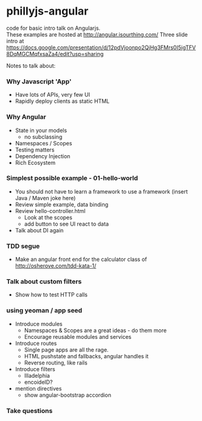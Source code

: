 phillyjs-angular
================

code for basic intro talk on Angularjs.  
These examples are hosted at http://angular.isourthing.com/
Three slide intro at https://docs.google.com/presentation/d/12pdVjoonpo2QjHg3FMrs0I5igTFV8DqMGCMqfxsaZa4/edit?usp=sharing

Notes to talk about:

### Why Javascript 'App'
 - Have lots of APIs, very few UI
 - Rapidly deploy clients as static HTML

### Why Angular

 - State in your models 
 	- no subclassing
 - Namespaces / Scopes
 - Testing matters
 - Dependency Injection
 - Rich Ecosystem

### Simplest possible example - 01-hello-world
 - You should not have to learn a framework to use a framework (insert Java / Maven joke here)
 - Review simple example, data binding
 - Review hello-controller.html
   - Look at the scopes
   - add button to see UI react to data 
 - Talk about DI again

### TDD segue
 - Make an angular front end for the calculator class of http://osherove.com/tdd-kata-1/

### Talk about custom filters
 - Show how to test HTTP calls

### using yeoman / app seed
 - Introduce modules
 	- Namespaces & Scopes are a great ideas - do them more
 	- Encourage reusable modules and services
 - Introduce routes
 	- Single page apps are all the rage.
 	- HTML pushstate and fallbacks, angular handles it
 	- Reverse routing, like rails
 - Introduce filters
 	- Illadelphia
 	- encoideID?
 - mention directives
 	- show angular-bootstrap accordion 

### Take questions
